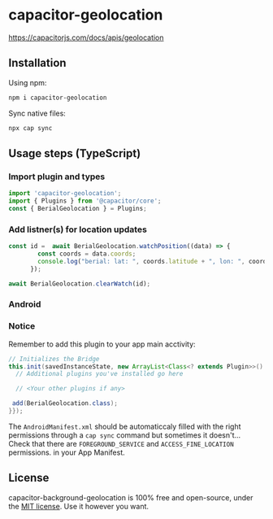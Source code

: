 # capacitor-geolocation

https://capacitorjs.com/docs/apis/geolocation

## Installation

Using npm:

```bash
npm i capacitor-geolocation
```

Sync native files:

```bash
npx cap sync
```

## Usage steps (TypeScript)

### Import plugin and types

```ts
import 'capacitor-geolocation';
import { Plugins } from '@capacitor/core';
const { BerialGeolocation } = Plugins;
```

### Add listner(s) for location updates

```ts
const id =  await BerialGeolocation.watchPosition((data) => {
        const coords = data.coords;
        console.log("berial: lat: ", coords.latitude + ", lon: ", coords.longitude);
      });

await BerialGeolocation.clearWatch(id);
```
### Android

### Notice

Remember to add this plugin to your app main acctivity:

 ```java
 // Initializes the Bridge
this.init(savedInstanceState, new ArrayList<Class<? extends Plugin>>() {{
   // Additional plugins you've installed go here

   // <Your other plugins if any>

  add(BerialGeolocation.class);
}});
```
The `AndroidManifest.xml` should be automaticcaly filled with the right permissions through a `cap sync` command but sometimes it doesn't...<br/>
Check that there are `FOREGROUND_SERVICE` and `ACCESS_FINE_LOCATION` permissions. in your App Manifest.

## License

capacitor-background-geolocation is 100% free and open-source, under the [MIT license](LICENSE). Use it however you want.